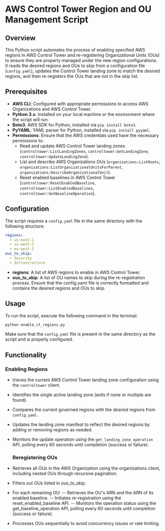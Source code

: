 # AWS Control Tower Region and OU Management Script

## Overview

This Python script automates the process of enabling specified AWS regions in AWS Control Tower and re-registering Organizational Units (OUs) to ensure they are properly managed under the new region configurations. It reads the desired regions and OUs to skip from a configuration file (`config.yaml`), updates the Control Tower landing zone to match the desired regions, and then re-registers the OUs that are not in the skip list.

## Prerequisites

- **AWS CLI**: Configured with appropriate permissions to access AWS Organizations and AWS Control Tower.
- **Python 3.x**: Installed on your local machine or the environment where the script will run.
- **Boto3**: AWS SDK for Python, installed via `pip install boto3`.
- **PyYAML**: YAML parser for Python, installed via `pip install pyyaml`.
- **Permissions**: Ensure that the AWS credentials used have the necessary permissions to:
  - Read and update AWS Control Tower landing zones (`controltower:ListLandingZones`, `controltower:GetLandingZone`, `controltower:UpdateLandingZone`).
  - List and describe AWS Organizations OUs (`organizations:ListRoots`, `organizations:ListOrganizationalUnitsForParent`, `organizations:DescribeOrganizationalUnit`).
  - Reset enabled baselines in AWS Control Tower (`controltower:ResetEnabledBaseline`, `controltower:ListEnabledBaselines`, `controltower:GetBaselineOperation`).

## Configuration

The script requires a `config.yaml` file in the same directory with the following structure:

```yaml
regions:
  - us-east-1
  - us-west-2
  - eu-west-1
ous_to_skip:
  - Security
  - Infrastructure
```

- **regions**: A list of AWS regions to enable in AWS Control Tower.
- **ous_to_skip**: A list of OU names to skip during the re-registration process.
Ensure that the config.yaml file is correctly formatted and contains the desired regions and OUs to skip.

## Usage
To run the script, execute the following command in the terminal:

```bash
python enable_ct_regions.py
```

Make sure that the `config.yaml` file is present in the same directory as the script and is properly configured.

## Functionality

### Enabling Regions
- trieves the current AWS Control Tower landing zone configuration using the `controltower` client.
- Identifies the single active landing zone (exits if none or multiple are found).
- Compares the current governed regions with the desired regions from `config.yaml`.
- Updates the landing zone manifest to reflect the desired regions by adding or removing regions as needed.
- Monitors the update operation using the `get_landing_zone_operation` API, polling every 60 seconds until completion (success or failure).

  ### Reregistering OUs
- Retrieves all OUs in the AWS Organization using the organizations client, including nested OUs through recursive pagination.
- Filters out OUs listed in ous_to_skip.
- For each remaining OU:
  -- Retrieves the OU's ARN and the ARN of its enabled baseline.
  -- Initiates re-registration using the reset_enabled_baseline API.
  -- Monitors the operation status using the get_baseline_operation API, polling every 60 seconds until completion (success or failure).
- Processes OUs sequentially to avoid concurrency issues or rate limiting.
